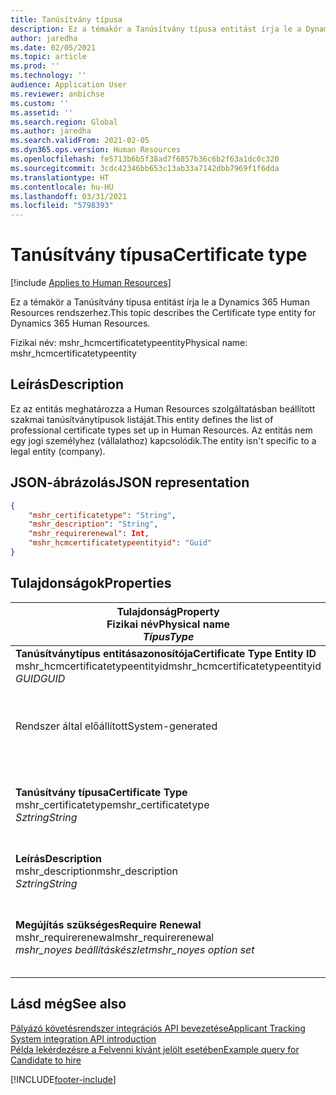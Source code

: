 ```yaml
---
title: Tanúsítvány típusa
description: Ez a témakör a Tanúsítvány típusa entitást írja le a Dynamics 365 Human Resources rendszerhez.
author: jaredha
ms.date: 02/05/2021
ms.topic: article
ms.prod: ''
ms.technology: ''
audience: Application User
ms.reviewer: anbichse
ms.custom: ''
ms.assetid: ''
ms.search.region: Global
ms.author: jaredha
ms.search.validFrom: 2021-02-05
ms.dyn365.ops.version: Human Resources
ms.openlocfilehash: fe5713b6b5f38ad7f6857b36c6b2f63a1dc0c320
ms.sourcegitcommit: 3cdc42346bb653c13ab33a7142dbb7969f1f6dda
ms.translationtype: HT
ms.contentlocale: hu-HU
ms.lasthandoff: 03/31/2021
ms.locfileid: "5798393"
---
```

# <a name="certificate-type"></a><span data-ttu-id="e8ba2-103">Tanúsítvány típusa</span><span class="sxs-lookup"><span data-stu-id="e8ba2-103">Certificate type</span></span>

[!include [Applies to Human Resources](../includes/applies-to-hr.md)]

<span data-ttu-id="e8ba2-104">Ez a témakör a Tanúsítvány típusa entitást írja le a Dynamics 365 Human Resources rendszerhez.</span><span class="sxs-lookup"><span data-stu-id="e8ba2-104">This topic describes the Certificate type entity for Dynamics 365 Human Resources.</span></span>

<span data-ttu-id="e8ba2-105">Fizikai név: mshr_hcmcertificatetypeentity</span><span class="sxs-lookup"><span data-stu-id="e8ba2-105">Physical name: mshr_hcmcertificatetypeentity</span></span>

## <a name="description"></a><span data-ttu-id="e8ba2-106">Leírás</span><span class="sxs-lookup"><span data-stu-id="e8ba2-106">Description</span></span>

<span data-ttu-id="e8ba2-107">Ez az entitás meghatározza a Human Resources szolgáltatásban beállított szakmai tanúsítványtípusok listáját.</span><span class="sxs-lookup"><span data-stu-id="e8ba2-107">This entity defines the list of professional certificate types set up in Human Resources.</span></span> <span data-ttu-id="e8ba2-108">Az entitás nem egy jogi személyhez (vállalathoz) kapcsolódik.</span><span class="sxs-lookup"><span data-stu-id="e8ba2-108">The entity isn't specific to a legal entity (company).</span></span>

## <a name="json-representation"></a><span data-ttu-id="e8ba2-109">JSON-ábrázolás</span><span class="sxs-lookup"><span data-stu-id="e8ba2-109">JSON representation</span></span>

```json
{
    "mshr_certificatetype": "String",
    "mshr_description": "String",
    "mshr_requirerenewal": Int,
    "mshr_hcmcertificatetypeentityid": "Guid"
}
```

## <a name="properties"></a><span data-ttu-id="e8ba2-110">Tulajdonságok</span><span class="sxs-lookup"><span data-stu-id="e8ba2-110">Properties</span></span>

| <span data-ttu-id="e8ba2-111">Tulajdonság</span><span class="sxs-lookup"><span data-stu-id="e8ba2-111">Property</span></span><br><span data-ttu-id="e8ba2-112">**Fizikai név**</span><span class="sxs-lookup"><span data-stu-id="e8ba2-112">**Physical name**</span></span><br><span data-ttu-id="e8ba2-113">**_Típus_**</span><span class="sxs-lookup"><span data-stu-id="e8ba2-113">**_Type_**</span></span> | <span data-ttu-id="e8ba2-114">Használat</span><span class="sxs-lookup"><span data-stu-id="e8ba2-114">Use</span></span> | <span data-ttu-id="e8ba2-115">Leírás</span><span class="sxs-lookup"><span data-stu-id="e8ba2-115">Description</span></span> |
| --- | --- | --- |
| <span data-ttu-id="e8ba2-116">**Tanúsítványtípus entitásazonosítója**</span><span class="sxs-lookup"><span data-stu-id="e8ba2-116">**Certificate Type Entity ID**</span></span><br><span data-ttu-id="e8ba2-117">mshr_hcmcertificatetypeentityid</span><span class="sxs-lookup"><span data-stu-id="e8ba2-117">mshr_hcmcertificatetypeentityid</span></span><br><span data-ttu-id="e8ba2-118">*GUID*</span><span class="sxs-lookup"><span data-stu-id="e8ba2-118">*GUID*</span></span> | <span data-ttu-id="e8ba2-119">Írásvédett</span><span class="sxs-lookup"><span data-stu-id="e8ba2-119">Read-only</span></span><br><span data-ttu-id="e8ba2-120">Szükséges</span><span class="sxs-lookup"><span data-stu-id="e8ba2-120">Required</span></span> 
<span data-ttu-id="e8ba2-121">Rendszer által előállított</span><span class="sxs-lookup"><span data-stu-id="e8ba2-121">System-generated</span></span> | <span data-ttu-id="e8ba2-122">A tanúsítványtípus egyedi elsődleges azonosítója.</span><span class="sxs-lookup"><span data-stu-id="e8ba2-122">Unique primary identifier for the certificate type.</span></span> |
| <span data-ttu-id="e8ba2-123">**Tanúsítvány típusa**</span><span class="sxs-lookup"><span data-stu-id="e8ba2-123">**Certificate Type**</span></span><br><span data-ttu-id="e8ba2-124">mshr_certificatetype</span><span class="sxs-lookup"><span data-stu-id="e8ba2-124">mshr_certificatetype</span></span><br><span data-ttu-id="e8ba2-125">*Sztring*</span><span class="sxs-lookup"><span data-stu-id="e8ba2-125">*String*</span></span> | <span data-ttu-id="e8ba2-126">Olvasás/írás</span><span class="sxs-lookup"><span data-stu-id="e8ba2-126">Read/write</span></span><br><span data-ttu-id="e8ba2-127">Szükséges</span><span class="sxs-lookup"><span data-stu-id="e8ba2-127">Required</span></span> | <span data-ttu-id="e8ba2-128">A tanúsítványtípus egyedi, felhasználó által olvasható azonosítója.</span><span class="sxs-lookup"><span data-stu-id="e8ba2-128">Unique user-readable identifier for the certificate type.</span></span> |
| <span data-ttu-id="e8ba2-129">**Leírás**</span><span class="sxs-lookup"><span data-stu-id="e8ba2-129">**Description**</span></span><br><span data-ttu-id="e8ba2-130">mshr_description</span><span class="sxs-lookup"><span data-stu-id="e8ba2-130">mshr_description</span></span><br><span data-ttu-id="e8ba2-131">*Sztring*</span><span class="sxs-lookup"><span data-stu-id="e8ba2-131">*String*</span></span> | <span data-ttu-id="e8ba2-132">Olvasás/írás</span><span class="sxs-lookup"><span data-stu-id="e8ba2-132">Read/write</span></span><br><span data-ttu-id="e8ba2-133">Szükséges</span><span class="sxs-lookup"><span data-stu-id="e8ba2-133">Required</span></span> | <span data-ttu-id="e8ba2-134">Adja meg a tanúsítvány típusának leírását.</span><span class="sxs-lookup"><span data-stu-id="e8ba2-134">Description of the certificate type.</span></span> |
| <span data-ttu-id="e8ba2-135">**Megújítás szükséges**</span><span class="sxs-lookup"><span data-stu-id="e8ba2-135">**Require Renewal**</span></span><br><span data-ttu-id="e8ba2-136">mshr_requirerenewal</span><span class="sxs-lookup"><span data-stu-id="e8ba2-136">mshr_requirerenewal</span></span><br><span data-ttu-id="e8ba2-137">*mshr_noyes beállításkészlet*</span><span class="sxs-lookup"><span data-stu-id="e8ba2-137">*mshr_noyes option set*</span></span> | <span data-ttu-id="e8ba2-138">Olvasás/írás</span><span class="sxs-lookup"><span data-stu-id="e8ba2-138">Read/write</span></span><br><span data-ttu-id="e8ba2-139">Választható</span><span class="sxs-lookup"><span data-stu-id="e8ba2-139">Optional</span></span> | <span data-ttu-id="e8ba2-140">Azt jelzi, hogy kell-e újítást igényelni a tanúsítványhoz.</span><span class="sxs-lookup"><span data-stu-id="e8ba2-140">Indicates whether renewal is required for the certificate.</span></span> |

## <a name="see-also"></a><span data-ttu-id="e8ba2-141">Lásd még</span><span class="sxs-lookup"><span data-stu-id="e8ba2-141">See also</span></span>

[<span data-ttu-id="e8ba2-142">Pályázó követésrendszer integrációs API bevezetése</span><span class="sxs-lookup"><span data-stu-id="e8ba2-142">Applicant Tracking System integration API introduction</span></span>](hr-admin-integration-ats-api-introduction.md)<br>
[<span data-ttu-id="e8ba2-143">Példa lekérdezésre a Felvenni kívánt jelölt esetében</span><span class="sxs-lookup"><span data-stu-id="e8ba2-143">Example query for Candidate to hire</span></span>](hr-admin-integration-ats-api-candidate-to-hire-example-query.md)



[!INCLUDE[footer-include](../includes/footer-banner.md)]